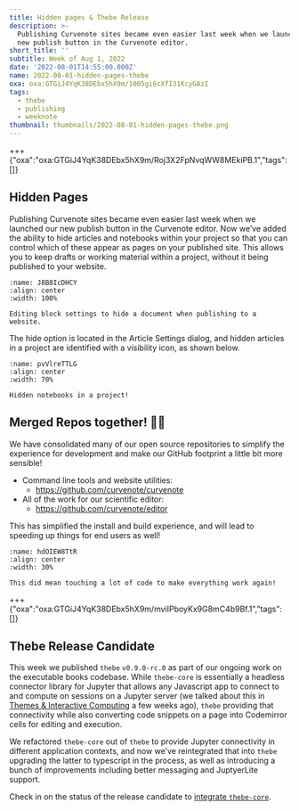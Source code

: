 ```yaml
---
title: Hidden pages & Thebe Release
description: >-
  Publishing Curvenote sites became even easier last week when we launched our
  new publish button in the Curvenote editor.
short_title: ''
subtitle: Week of Aug 1, 2022
date: '2022-08-01T14:55:00.000Z'
name: 2022-08-01-hidden-pages-thebe
oxa: oxa:GTGiJ4YqK38DEbx5hX9m/1005gi6cXfI31KcyGAzI
tags:
  - thebe
  - publishing
  - weeknote
thumbnail: thumbnails/2022-08-01-hidden-pages-thebe.png
---
```


+++ {"oxa":"oxa:GTGiJ4YqK38DEbx5hX9m/Roj3X2FpNvqWW8MEkiPB.1","tags":[]}

## Hidden Pages

Publishing Curvenote sites became even easier last week when we launched our new publish button in the Curvenote editor. Now we’ve added the ability to hide articles and notebooks within your project so that you can control which of these appear as pages on your published site. This allows you to keep drafts or working material within a project, without it being published to your website.

```{figure} images/GTGiJ4YqK38DEbx5hX9m-n71ExCfz8ODDzNhQDJs6-v1.png
:name: J8B8IcDHCY
:align: center
:width: 100%

Editing block settings to hide a document when publishing to a website.
```

The hide option is located in the Article Settings dialog, and hidden articles in a project are identified with a visibility icon, as shown below.

```{figure} images/GTGiJ4YqK38DEbx5hX9m-ea9gDR7T2lRukV77Fp40-v1.png
:name: pvVlreTTLG
:align: center
:width: 70%

Hidden notebooks in a project!
```

## Merged Repos together! 👩🔬

We have consolidated many of our open source repositories to simplify the experience for development and make our GitHub footprint a little bit more sensible!

- Command line tools and website utilities:
  - <https://github.com/curvenote/curvenote>
- All of the work for our scientific editor:
  - <https://github.com/curvenote/editor>

This has simplified the install and build experience, and will lead to speeding up things for end users as well!

```{figure} images/GTGiJ4YqK38DEbx5hX9m-AEQfweqHBFfXnMtqeVmv-v1.png
:name: hdOIEW8TtR
:align: center
:width: 30%

This did mean touching a lot of code to make everything work again!
```

+++ {"oxa":"oxa:GTGiJ4YqK38DEbx5hX9m/mviIPboyKx9G8mC4b9Bf.1","tags":[]}

## Thebe Release Candidate

This week we published `thebe` `v0.9.0-rc.0` as part of our ongoing work on the executable books codebase. While `thebe-core` is essentially a headless connector library for Jupyter that allows any Javascript app to connect to and compute on sessions on a Jupyter server (we talked about this in [Themes & Interactive Computing](oxa:GTGiJ4YqK38DEbx5hX9m/yxuBODMK3JiIsAAQkhym 'Themes & Interactive Computing') a few weeks ago), `thebe` providing that connectivity while also converting code snippets on a page into Codemirror cells for editing and execution.

We refactored `thebe-core` out of `thebe` to provide Jupyter connectivity in different application contexts, and now we’ve reintegrated that into `thebe` upgrading the latter to typescript in the process, as well as introducing a bunch of improvements including better messaging and JuptyerLite support.

Check in on the status of the release candidate to [integrate `thebe-core`](https://github.com/executablebooks/thebe/pull/554).
